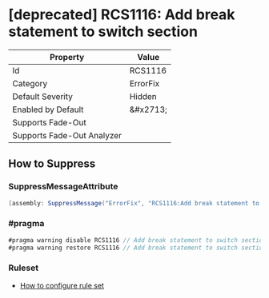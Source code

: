 # \[deprecated\] RCS1116: Add break statement to switch section

| Property | Value |
| -------- | ----- |
| Id | RCS1116 |
| Category | ErrorFix |
| Default Severity | Hidden |
| Enabled by Default | &\#x2713; |
| Supports Fade\-Out |  |
| Supports Fade\-Out Analyzer |  |

## How to Suppress

### SuppressMessageAttribute

```csharp
[assembly: SuppressMessage("ErrorFix", "RCS1116:Add break statement to switch section.", Justification = "<Pending>")]
```

### \#pragma

```csharp
#pragma warning disable RCS1116 // Add break statement to switch section.
#pragma warning restore RCS1116 // Add break statement to switch section.
```

### Ruleset

* [How to configure rule set](../HowToConfigureAnalyzers.md)
